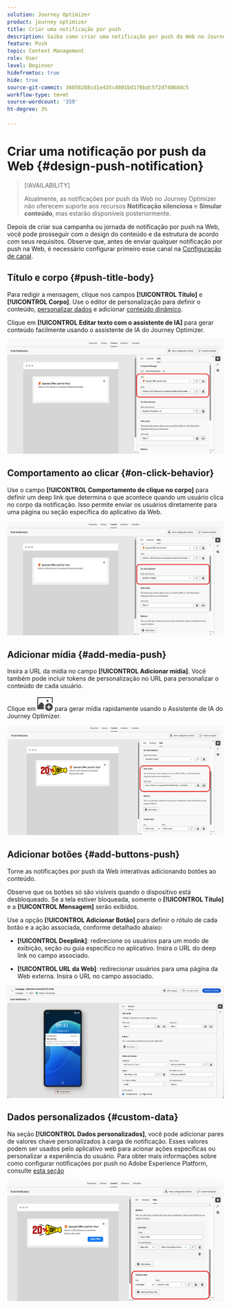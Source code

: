 ```yaml
---
solution: Journey Optimizer
product: journey optimizer
title: Criar uma notificação por push
description: Saiba como criar uma notificação por push da Web no Journey Optimizer
feature: Push
topic: Content Management
role: User
level: Beginner
hidefromtoc: true
hide: true
source-git-commit: 36056208cd1e435c4801bd178bdc5f2d74068dc5
workflow-type: tm+mt
source-wordcount: '359'
ht-degree: 3%

---
```


# Criar uma notificação por push da Web {#design-push-notification}

>[!AVAILABILITY]
>
>Atualmente, as notificações por push da Web no Journey Optimizer não oferecem suporte aos recursos **Notificação silenciosa** e **Simular conteúdo**, mas estarão disponíveis posteriormente.

Depois de criar sua campanha ou jornada de notificação por push na Web, você pode prosseguir com o design do conteúdo e da estrutura de acordo com seus requisitos. Observe que, antes de enviar qualquer notificação por push na Web, é necessário configurar primeiro esse canal na [Configuração de canal](push-configuration-web.md).

<!--
## Send a silent notification {#silent-notification}

A silent push notification (also called a background notification) is a hidden message sent to your web application without alerting the user.

To enable a silent notification, enable the **[!UICONTROL Silent Notification]** option. When this option is used, the notification is delivered directly to the application, and no alert, banner, or sound is shown to the user.

Use the **Custom Data** section to include additional information in the form of key-value pairs. 

![](assets/web-silent.png)
-->

## Título e corpo {#push-title-body}

Para redigir a mensagem, clique nos campos **[!UICONTROL Título]** e **[!UICONTROL Corpo]**. Use o editor de personalização para definir o conteúdo, [personalizar dados](../personalization/personalize.md) e adicionar [conteúdo dinâmico](../personalization/get-started-dynamic-content.md).

Clique em **[!UICONTROL Editar texto com o assistente de IA]** para gerar conteúdo facilmente usando o assistente de IA do Journey Optimizer.

![](assets/web-design-body.png)

## Comportamento ao clicar {#on-click-behavior}

Use o campo **[!UICONTROL Comportamento de clique no corpo]** para definir um deep link que determina o que acontece quando um usuário clica no corpo da notificação. Isso permite enviar os usuários diretamente para uma página ou seção específica do aplicativo da Web.

![](assets/web-onclick.png)

## Adicionar mídia {#add-media-push}

Insira a URL da mídia no campo **[!UICONTROL Adicionar mídia]**. Você também pode incluir tokens de personalização no URL para personalizar o conteúdo de cada usuário.

Clique em ![Editar texto com o assistente de IA](assets/do-not-localize/Smock_ImageAdd_18_N.svg) para gerar mídia rapidamente usando o Assistente de IA do Journey Optimizer.

![](assets/web-media.png)

## Adicionar botões {#add-buttons-push}

Torne as notificações por push da Web interativas adicionando botões ao conteúdo.

Observe que os botões só são visíveis quando o dispositivo está desbloqueado. Se a tela estiver bloqueada, somente o **[!UICONTROL Título]** e a **[!UICONTROL Mensagem]** serão exibidos.

Use a opção **[!UICONTROL Adicionar Botão]** para definir o rótulo de cada botão e a ação associada, conforme detalhado abaixo:

* **[!UICONTROL Deeplink]**: redirecione os usuários para um modo de exibição, seção ou guia específico no aplicativo. Insira o URL do deep link no campo associado.

* **[!UICONTROL URL da Web]**: redirecionar usuários para uma página da Web externa. Insira o URL no campo associado.

![](assets/push_buttons.png)

## Dados personalizados {#custom-data}

Na seção **[!UICONTROL Dados personalizados]**, você pode adicionar pares de valores chave personalizados à carga de notificação. Esses valores podem ser usados pelo aplicativo web para acionar ações específicas ou personalizar a experiência do usuário. Para obter mais informações sobre como configurar notificações por push no Adobe Experience Platform, consulte [esta seção](push-gs.md)

![](assets/web-custom.png)


